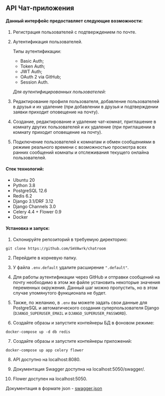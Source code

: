## API Чат-приложения

#### Данный интерфейс предоставляет следующие возможности:

1. Регистрация пользователей с подтверждением по почте. 
2. Аутентификация пользователей.

    Типы аутентификации:
    
    - Basic Auth;
    - Token Auth;
    - JWT Auth;
    - OAuth 2 via GitHub;
    - Session Auth.
    
   _Для аутентифицированных пользователей:_
3. Редактирование профиля пользователя, добавление пользователей в друзья и их удаление 
   (при добавлении в друзья и подтверждении заявки приходит оповещение на почту).
4. Создание, редактирование и удаление чат-комнат, приглашение в комнату других пользователей и их удаление 
   (при приглашении в комнату приходит оповещение на почту).
5. Подключение пользователей к комнатам и обмен сообщениями в режиме реального времени 
   с возможностью просмотра всех ранних сообщений комнаты и отслеживания текущего онлайна пользователей.
   
#### Стек технологий:

+ Ubuntu 20
+ Python 3.8
+ PostgreSQL 12.6
+ Redis 6.2
+ Django 3.1/DRF 3.12
+ Django Channels 3.0
+ Celery 4.4 + Flower 0.9
+ Docker

#### Установка и запуск:

1. Склонируйте репозиторий в требуемую директорию:

`git clone https://github.com/SmVAwrk/chatroom`

2. Перейдите в корневую папку.

3. У файла `.env.default` удалите расширение `".default"`.

4. Для работы аутентификации через GitHub и отправки сообщений на почту необходимо в этом же файле 
   установить некоторые значения переменных окружения. Данный шаг можно пропустить, но в этом случае 
   упомянутого функционала не будет.
   
5. Также, по желанию, в `.env` вы можете задать свои данные для PostgreSQL и автоматического создания суперпользователя Django 
   (`DJANGO_SUPERUSER_EMAIL` и `DJANGO_SUPERUSER_PASSWORD`).
   

6. Создайте образы и запустите контейнеры БД в фоновом режиме:

`docker-compose up -d db redis`

7. Создайте образы и запустите контейнеры приложений:

`docker-compose up app celery flower`

8. API доступно на localhost:8080.

9. Документация Swagger доступна на localhost:5050/swagger/.
   
10. Flower доступен на localhost:5050.

Документация в формате json - [swagger.json](https://github.com/SmVAwrk/chatroom/blob/master/swagger.json)
